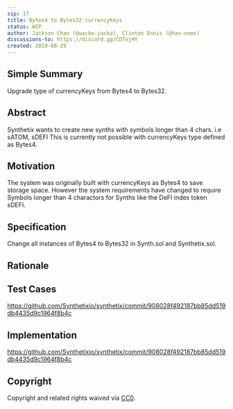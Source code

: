 ```yaml
---
sip: 17
title: Bytes4 to Bytes32 currencyKeys
status: WIP
author: Jackson Chan (@wacko-jacko), Clinton Ennis (@hav-noms)
discussions-to: https://discord.gg/CDTvjHY
created: 2019-08-29
---
```


## Simple Summary

<!--"If you can't explain it simply, you don't understand it well enough." Provide a simplified and layman-accessible explanation of the SIP.-->
Upgrade type of currencyKeys from Bytes4 to Bytes32.


## Abstract

<!--A short (~200 word) description of the technical issue being addressed.-->
Synthetix wants to create new synths with symbols longer than 4 chars. i.e sATOM, sDEFI This is currently not possible
with currencyKeys type defined as Bytes4.

## Motivation

<!--The motivation is critical for SIPs that want to change Synthetix. It should clearly explain why the existing protocol specification is inadequate to address the problem that the SIP solves. SIP submissions without sufficient motivation may be rejected outright.-->
The system was originally built with currencyKeys as Bytes4 to save storage space. However the system requirements have changed to require Symbols longer than 4 charactors for Synths like the DeFI index token sDEFI. 

## Specification

<!--The technical specification should describe the syntax and semantics of any new feature.-->
Change all instances of Bytes4 to Bytes32 in Synth.sol and Synthetix.sol.

## Rationale

<!--The rationale fleshes out the specification by describing what motivated the design and why particular design decisions were made. It should describe alternate designs that were considered and related work, e.g. how the feature is supported in other languages. The rationale may also provide evidence of consensus within the community, and should discuss important objections or concerns raised during discussion.-->

## Test Cases

<!--Test cases for an implementation are mandatory for SIPs but can be included with the implementation..-->
https://github.com/Synthetixio/synthetix/commit/908028f492187bb85dd519db4435d9c1964f8b4c

## Implementation

<!--The implementations must be completed before any SIP is given status "Implemented", but it need not be completed before the SIP is "Approved". While there is merit to the approach of reaching consensus on the specification and rationale before writing code, the principle of "rough consensus and running code" is still useful when it comes to resolving many discussions of API details.-->
https://github.com/Synthetixio/synthetix/commit/908028f492187bb85dd519db4435d9c1964f8b4c


## Copyright

Copyright and related rights waived via [CC0](https://creativecommons.org/publicdomain/zero/1.0/).
